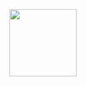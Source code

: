 
<div align="left">
  <a href="https://github.com/danielleoms">
  <img height="120em" src="https://github-readme-stats.vercel.app/api/top-langs/?username=danielleoms&layout=compact&langs_count=7&theme=calm"/>
</div>

